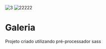![3](https://github.com/brunodyegoweb/Galeria/assets/108852599/4d4dfafe-a3ad-4825-895b-2f3b2ec91b5d)
![22222](https://github.com/brunodyegoweb/Galeria/assets/108852599/b4c93196-6db7-4dd5-8460-9d24f976e821)
# Galeria
 Projeto criado utilizando pré-processador sass
